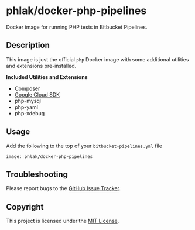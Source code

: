 phlak/docker-php-pipelines
==========================

Docker image for running PHP tests in Bitbucket Pipelines.

Description
-----------

This image is just the official `php` Docker image with some additional
utilities and extensions pre-installed.

**Included Utilities and Extensions**

  - [Composer](https://getcomposer.org/)
  - [Google Cloud SDK](https://cloud.google.com/sdk/)
  - php-mysql
  - php-yaml
  - php-xdebug


Usage
-----

Add the following to the top of your `bitbucket-pipelines.yml` file

    image: phlak/docker-php-pipelines

Troubleshooting
---------------

Please report bugs to the [GitHub Issue Tracker](https://github.com/PHLAK/docker-php-pipelines/issues).

Copyright
---------

This project is licensed under the [MIT License](https://github.com/PHLAK/docker-php-pipelines/blob/master/LICENSE).
